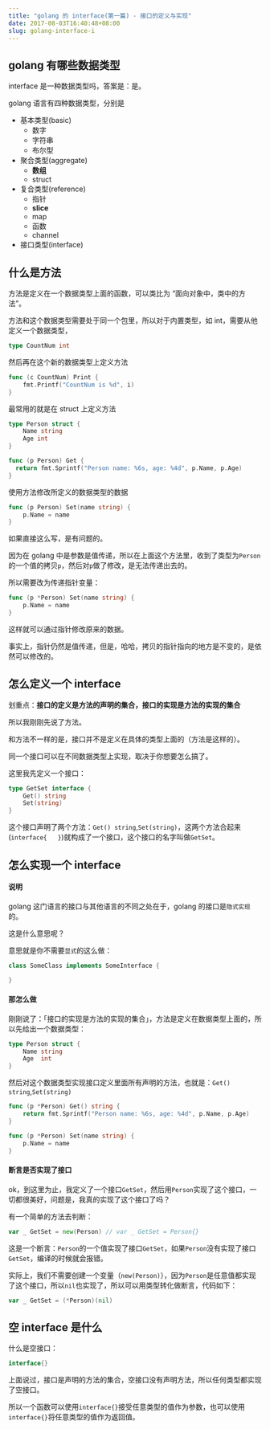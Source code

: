 ```yaml
---
title: "golang 的 interface(第一篇) - 接口的定义与实现"
date: 2017-08-03T16:40:48+08:00
slug: golang-interface-i
---
```


## golang 有哪些数据类型

interface 是一种数据类型吗，答案是：是。

golang 语言有四种数据类型，分别是
- 基本类型(basic)
  - 数字
  - 字符串
  - 布尔型
- 聚合类型(aggregate)
  - **数组**
  - struct
- 复合类型(reference)
  - 指针
  - **slice**
  - map
  - 函数
  - channel
- 接口类型(interface)

## 什么是方法

方法是定义在一个数据类型上面的函数，可以类比为 “面向对象中，类中的方法”。

方法和这个数据类型需要处于同一个包里，所以对于内置类型，如 int，需要从他定义一个数据类型，
```go
type CountNum int
```

然后再在这个新的数据类型上定义方法
```go
func (c CountNum) Print {
    fmt.Printf("CountNum is %d", i)
}
```

最常用的就是在 struct 上定义方法
```go
type Person struct {
	Name string
	Age int
}

func (p Person) Get {
  return fmt.Sprintf("Person name: %6s, age: %4d", p.Name, p.Age)
}
```

使用方法修改所定义的数据类型的数据

```go
func (p Person) Set(name string) {
	p.Name = name
}
```

如果直接这么写，是有问题的。

因为在 golang 中是参数是值传递，所以在上面这个方法里，收到了类型为`Person`的一个值的拷贝`p`，然后对`p`做了修改，是无法传递出去的。

所以需要改为传递指针变量：
```go
func (p *Person) Set(name string) {
	p.Name = name
}
```

这样就可以通过指针修改原来的数据。

事实上，指针仍然是值传递，但是，哈哈，拷贝的指针指向的地方是不变的，是依然可以修改的。

## 怎么定义一个 interface

划重点：**接口的定义是方法的声明的集合，接口的实现是方法的实现的集合**

所以我刚刚先说了方法。

和方法不一样的是，接口并不是定义在具体的类型上面的（方法是这样的）。

同一个接口可以在不同数据类型上实现，取决于你想要怎么搞了。

这里我先定义一个接口：
```go
type GetSet interface {
    Get() string
    Set(string)
}
```

这个接口声明了两个方法：`Get() string`,`Set(string)`，这两个方法合起来(`interface{   }`)就构成了一个接口，这个接口的名字叫做`GetSet`。

## 怎么实现一个 interface

#### 说明

golang 这门语言的接口与其他语言的不同之处在于，golang 的接口是`隐式实现`的。

这是什么意思呢？

意思就是你不需要`显式`的这么做：
```java
class SomeClass implements SomeInterface {

}
```

#### 那怎么做

刚刚说了：「接口的实现是方法的实现的集合」，方法是定义在数据类型上面的，所以先给出一个数据类型：
```go
type Person struct {
	Name string
	Age  int
}
```

然后对这个数据类型实现接口定义里面所有声明的方法，也就是：`Get() string`,`Set(string)`
```go
func (p *Person) Get() string {
	return fmt.Sprintf("Person name: %6s, age: %4d", p.Name, p.Age)
}

func (p *Person) Set(name string) {
	p.Name = name
}
```

#### 断言是否实现了接口

ok，到这里为止，我定义了一个接口`GetSet`，然后用`Person`实现了这个接口，一切都很美好，问题是，我真的实现了这个接口了吗？

有一个简单的方法去判断：
```go
var _ GetSet = new(Person) // var _ GetSet = Person{}
```

这是一个断言：`Person`的一个值实现了接口`GetSet`，如果`Person`没有实现了接口`GetSet`，编译的时候就会报错。

实际上，我们不需要创建一个变量（`new(Person)`），因为`Person`是任意值都实现了这个接口，所以`nil`也实现了，所以可以用类型转化做断言，代码如下：
```go
var _ GetSet = (*Person)(nil)
```

## 空 interface 是什么

什么是空接口：
```go
interface{}
```

上面说过，接口是声明的方法的集合，空接口没有声明方法，所以任何类型都实现了空接口。

所以一个函数可以使用`interface{}`接受任意类型的值作为参数，也可以使用`interface{}`将任意类型的值作为返回值。